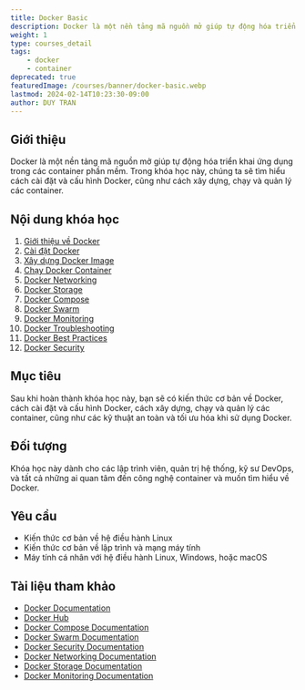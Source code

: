 ```yaml
---
title: Docker Basic
description: Docker là một nền tảng mã nguồn mở giúp tự động hóa triển khai ứng dụng trong các container phần mềm. Trong khóa học này, chúng ta sẽ tìm hiểu cách cài đặt và cấu hình Docker, cũng như cách xây dựng, chạy và quản lý các container.
weight: 1
type: courses_detail
tags: 
    - docker
    - container
deprecated: true
featuredImage: /courses/banner/docker-basic.webp
lastmod: 2024-02-14T10:23:30-09:00
author: DUY TRAN
---
```


## Giới thiệu

Docker là một nền tảng mã nguồn mở giúp tự động hóa triển khai ứng dụng trong các container phần mềm. Trong khóa học này, chúng ta sẽ tìm hiểu cách cài đặt và cấu hình Docker, cũng như cách xây dựng, chạy và quản lý các container.

## Nội dung khóa học

1. [Giới thiệu về Docker](/courses/docker-basic/introduction-to-docker)
2. [Cài đặt Docker](/courses/docker-basic/install-docker)
3. [Xây dựng Docker Image](/courses/docker-basic/build-docker-image)
4. [Chạy Docker Container](/courses/docker-basic/run-docker-container)
7. [Docker Networking](/courses/docker-basic/docker-networking)
8. [Docker Storage](/courses/docker-basic/docker-storage)
9. [Docker Compose](/courses/docker-basic/docker-compose)
10. [Docker Swarm](/courses/docker-basic/docker-swarm)
11. [Docker Monitoring](/courses/docker-basic/docker-monitoring)
12. [Docker Troubleshooting](/courses/docker-basic/docker-troubleshooting)
13. [Docker Best Practices](/courses/docker-basic/docker-best-practices)
6. [Docker Security](/courses/docker-basic/docker-security)

## Mục tiêu

Sau khi hoàn thành khóa học này, bạn sẽ có kiến thức cơ bản về Docker, cách cài đặt và cấu hình Docker, cách xây dựng, chạy và quản lý các container, cũng như các kỹ thuật an toàn và tối ưu hóa khi sử dụng Docker.

## Đối tượng

Khóa học này dành cho các lập trình viên, quản trị hệ thống, kỹ sư DevOps, và tất cả những ai quan tâm đến công nghệ container và muốn tìm hiểu về Docker.

## Yêu cầu

- Kiến thức cơ bản về hệ điều hành Linux
- Kiến thức cơ bản về lập trình và mạng máy tính
- Máy tính cá nhân với hệ điều hành Linux, Windows, hoặc macOS

## Tài liệu tham khảo

- [Docker Documentation](https://docs.docker.com/)
- [Docker Hub](https://hub.docker.com/)
- [Docker Compose Documentation](https://docs.docker.com/compose/)
- [Docker Swarm Documentation](https://docs.docker.com/engine/swarm/)
- [Docker Security Documentation](https://docs.docker.com/engine/security/)
- [Docker Networking Documentation](https://docs.docker.com/network/)
- [Docker Storage Documentation](https://docs.docker.com/storage/)
- [Docker Monitoring Documentation](https://docs.docker.com/config/daemon/monitoring/)
